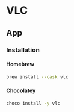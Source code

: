 # VLC

## App

### Installation

#### Homebrew

```sh
brew install --cask vlc
```

<!-- #### Zypper

```sh
sudo zypper --non-interactive install vlc
``` -->

#### Chocolatey

```sh
choco install -y vlc
```
